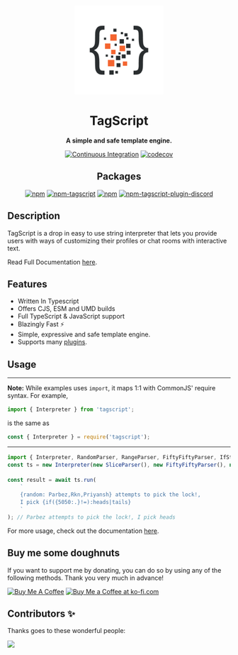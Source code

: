 <div align="center">

<img alt="TagScript Logo" src="https://raw.githubusercontent.com/imranbarbhuiya/TagScript/main/.github/logo_short.png" height="200"/>

# TagScript

**A simple and safe template engine.**

[![Continuous Integration](https://github.com/imranbarbhuiya/TagScript/actions/workflows/continuous-integration.yml/badge.svg)](https://github.com/imranbarbhuiya/TagScript/actions/workflows/continuous-integration.yml)
[![codecov](https://codecov.io/gh/imranbarbhuiya/tagscript/branch/main/graph/badge.svg?precision=2)](https://codecov.io/gh/imranbarbhuiya/tagscript)

## Packages

[![npm](https://img.shields.io/npm/v/tagscript?color=crimson&logo=npm&style=flat-square)](https://www.npmjs.com/package/tagscript)
[![npm-tagscript](https://img.shields.io/npm/dw/tagscript)](https://www.npmjs.com/package/tagscript)
[![npm](https://img.shields.io/npm/v/@tagscript/plugin-discord?color=crimson&logo=npm&style=flat-square&label=@tagscript/plugin-discord)](https://www.npmjs.com/package/@tagscript/plugin-discord)
[![npm-tagscript-plugin-discord](https://img.shields.io/npm/dw/@tagscript/plugin-discord)](https://www.npmjs.com/package/@tagscript/plugin-discord)

</div>

## Description

TagScript is a drop in easy to use string interpreter that lets you provide users with ways of customizing their profiles or chat rooms with interactive text.

Read Full Documentation [here](https://tagscript.js.org/).

## Features

-   Written In Typescript
-   Offers CJS, ESM and UMD builds
-   Full TypeScript & JavaScript support
-   Blazingly Fast ⚡
-   Simple, expressive and safe template engine.
-   Supports many [plugins](https://github.com/imranbarbhuiya/tagscript/packages/).

## Usage

---

**Note:** While examples uses `import`, it maps 1:1 with CommonJS' require syntax. For example,

```ts
import { Interpreter } from 'tagscript';
```

is the same as

```js
const { Interpreter } = require('tagscript');
```

---

```ts copy showLineNumbers
import { Interpreter, RandomParser, RangeParser, FiftyFiftyParser, IfStatementParser, SliceParser } from 'tagscript';
const ts = new Interpreter(new SliceParser(), new FiftyFiftyParser(), new RandomParser(), new IfStatementParser());

const result = await ts.run(
	`
    {random: Parbez,Rkn,Priyansh} attempts to pick the lock!,
    I pick {if({5050:.}!=):heads|tails}
    `
); // Parbez attempts to pick the lock!, I pick heads
```

For more usage, check out the documentation [here](https://tagscript.js.org/).

## Buy me some doughnuts

If you want to support me by donating, you can do so by using any of the following methods. Thank you very much in advance!

<a href="https://www.buymeacoffee.com/parbez" target="_blank"><img src="https://cdn.buymeacoffee.com/buttons/default-orange.png" alt="Buy Me A Coffee" height="41" width="174"></a>
<a href='https://ko-fi.com/Y8Y1CBIJH' target='_blank'><img height='36' style='border:0px;height:36px;' src='https://cdn.ko-fi.com/cdn/kofi4.png?v=3' border='0' alt='Buy Me a Coffee at ko-fi.com' /></a>

## Contributors ✨

Thanks goes to these wonderful people:

<a href="https://github.com/imranbarbhuiya/TagScript/graphs/contributors">
    <img src="https://contrib.rocks/image?repo=imranbarbhuiya/TagScript" />
</a>
